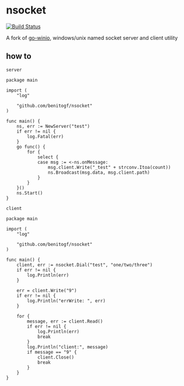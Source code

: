 # nsocket

[![Build Status][build-image]][build-url]


[build-url]: https://travis-ci.org/benitogf/nsocket
[build-image]: https://api.travis-ci.org/benitogf/nsocket.svg?branch=master&style=flat-square

A fork of [go-winio](https://github.com/Microsoft/go-winio), windows/unix named socket server and client utility

## how to
	server
```golang
package main

import (
	"log"

	"github.com/benitogf/nsocket"
)

func main() {
	ns, err := NewServer("test")
	if err != nil {
		log.Fatal(err)
	}
	go func() {
		for {
			select {
			case msg := <-ns.onMessage:
				msg.client.Write("_test" + strconv.Itoa(count))
				ns.Broadcast(msg.data, msg.client.path)
			}
		}
	}()
	ns.Start()
}
```
	client
```golang
package main

import (
	"log"

	"github.com/benitogf/nsocket"
)

func main() {
	client, err := nsocket.Dial("test", "one/two/three")
	if err != nil {
		log.Println(err)
	}

	err = client.Write("9")
	if err != nil {
		log.Println("errWrite: ", err)
	}

	for {
		message, err := client.Read()
		if err != nil {
			log.Println(err)
			break
		}
		log.Println("client:", message)
		if message == "9" {
			client.Close()
			break
		}
	}
}
```